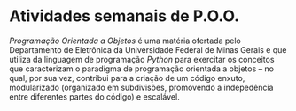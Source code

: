 # Atividades semanais de P.O.O.

*Programação Orientada a Objetos* é uma matéria ofertada pelo Departamento de Eletrônica da Universidade Federal de Minas Gerais 
e que utiliza da linguagem de programação *Python* para exercitar os conceitos que caracterizam o paradigma de programação orientada a objetos – no qual, por sua vez, 
contribui para a criação de um código enxuto, modularizado (organizado em subdivisões, promovendo a indepedência entre diferentes partes do código) e escalável.
